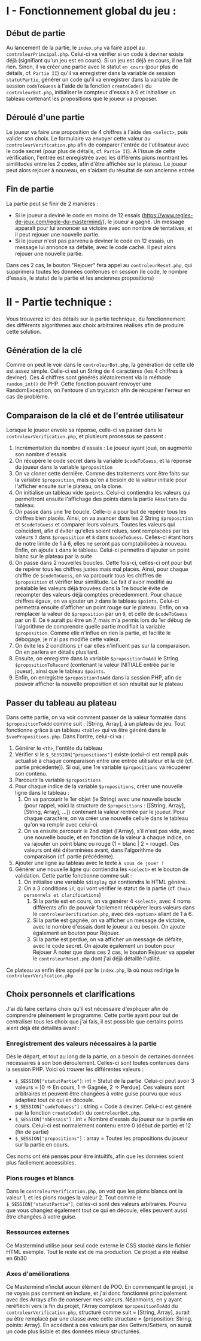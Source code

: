 # I - Fonctionnement global du jeu :
## Début de partie
Au lancement de la partie, le `index.php` va faire appel au `controleurPrincipal.php`. Celui-ci va vérifier si un code à deviner existe déjà (signifiant qu'un jeu est en cours).
Si un jeu est déjà en cours, il ne fait rien. Sinon, il va créer une partie avec le statut `en cours` (pour plus de détails, cf. `Partie II`) qu'il va enregistrer dans la variable de session `statutPartie`, générer un code qu'il va enregistrer dans la variable de session `codeToGuess` à l'aide de la fonction `createCode()` du `controleurBot.php`, initialiser le compteur d'essais à 0 et initialiser un tableau contenant les propositions que le joueur va proposer.

## Déroulé d'une partie

Le joueur va faire une proposition de 4 chiffres à l'aide des `<select>`, puis valider son choix. Le formulaire va envoyer cette valeur au `controleurVerification.php` afin de comparer l'entrée de l'utilisateur avec le code secret (pour plus de détails, cf. `Partie II`). À l'issue de cette vérification, l'entrée est enregistrée avec les différents pions montrant les similitudes entre les 2 codes, afin d'être affichée sur le plateau. Le joueur peut alors rejouer à nouveau, en s'aidant du résultat de son ancienne entrée

## Fin de partie

La partie peut se finir de 2 manières :
- Si le joueur a deviné le code en moins de 12 essais (https://www.regles-de-jeux.com/regle-du-mastermind/), le joueur a gagné. Un message apparaît pour lui annoncer sa victoire avec son nombre de tentatives, et il peut rejouer une nouvelle partie.
- Si le joueur n'est pas parvenu à deviner le code en 12 essais, un message lui annonce sa défaite, avec le code caché. Il peut alors rejouer une nouvelle partie.

Dans ces 2 cas, le bouton "Rejouer" fera appel au `controleurReset.php`, qui supprimera toutes les données contenues en session (le code, le nombre d'essais, le statut de la partie et les anciennes propositions)

# II - Partie technique :

Vous trouverez ici des détails sur la partie technique, du fonctionnement des différents algorithmes aux choix arbitraires réalisés afin de produire cette solution.

## Génération de la clé 
Comme on peut le voir dans le `controleurBot.php`, la génération de cette clé est assez simple. Celle-ci est un String de 4 caractères (les 4 chiffres à deviner). Ces 4 chiffres sont générés aléatoirement via la méthode `random_int()` de PHP. Cette fonction pouvant renvoyer une RandomException, on l'entoure d'un try/catch afin de récupérer l'erreur en cas de problème.

## Comparaison de la clé et de l'entrée utilisateur
Lorsque le joueur envoie sa réponse, celle-ci va passer dans le `controleurVerification.php`, et plusieurs processus se passent :

1. Incrémentation du nombre d'essais : Le joueur ayant joué, on augmente son nombre d'essais
2. On récupère le code secret dans la variable `$codeToGuess`, et la réponse du joueur dans la variable `$proposition`
3. On va cloner cette dernière. Comme des traitements vont être faits sur la variable `$proposition`, mais qu'on a besoin de la valeur initiale pour l'afficher ensuite sur le plateau, on la clone.
4. On initialise un tableau vide `$points`. Celui-ci contiendra les valeurs qui permettront ensuite l'affichage des points dans la partie `Résultats` du tableau.
5. On passe dans une 1re boucle. Celle-ci a pour but de repérer tous les chiffres bien placés. Ainsi, on va avancer dans les 2 String `$proposition` et `$codeToGuess` et comparer leurs valeurs. Toutes les valeurs qui coïncident, afin d'éviter qu'elles soient relues, sont remplacées par les valeurs `7` dans `$proposition` et `8` dans `$codeToGuess`. Celles-ci étant hors de notre limite de 1 à 6, elles ne seront pas comptabilisées à nouveau. Enfin, on ajoute `1` dans le tableau. Celui-ci permettra d'ajouter un point blanc sur le plateau par la suite
6. On passe dans 2 nouvelles boucles. Cette fois-ci, celles-ci ont pour but de repérer tous les chiffres justes mais mal placés. Ainsi, pour chaque chiffre de `$codeToGuess`, on va parcourir tous les chiffres de `$proposition` et vérifier leur similitude. Le fait d'avoir modifié au préalable les valeurs déjà trouvées dans la 1re boucle évite de recompter des valeurs déjà comptées précedemment. Pour chaque chiffres égaux, on va ajouter un `2` dans le tableau `$points`. Celui-ci permettra ensuite d'afficher un point rouge sur le plateau. Enfin, on va remplacer la valeur de `$proposition` par un `9`, et celle de `$codeToGuess` par un 8. Ce `9` aurait pu être un 7, mais m'a permis lors du 1er débug de l'algorithme de comprendre quelle partie modifiait la variable `$proposition`. Comme elle n'influe en rien la partie, et facilite le débogage, je n'ai pas modifié cette valeur.
7. On évite les 2 conditions `if` car elles n'influent pas sur la comparaison. On en parlera en détails plus tard.
8. Ensuite, on enregistre dans la variable `$propositionToAdd` le String `$propositionToRecord` (contenant la valeur INITIALE entrée par le joueur), ainsi que le tableau `$points`.
9. Enfin, on enregistre `$propositionToAdd` dans la session PHP, afin de pouvoir afficher la nouvelle proposition et son résultat sur le plateau

## Passer du tableau au plateau

Dans cette partie, on va voir comment passer de la valeur formatée dans `$propositionToAdd` comme suit : [String, Array], à un plateau de jeu.
Tout fonctionne grâce à un tableau `<table>` qui va être généré dans le `$vuePropositions.php`.
Dans l'ordre, celui-ci va :
1. Générer le `<th>`, l'entête du tableau
2. Vérifier si le `$_SESSION["propositions"]` existe (celui-ci est rempli puis actualisé à chaque comparaison entre une entrée utilisateur et la clé (cf. partie précédente)). Si oui, une 1re variable `$propositions` va récupérer son contenu.
3. Parcourir la variable `$propositions`
4. Pour chaque indice de la variable `$propositions`, créer une nouvelle ligne dans le tableau :
   1. On va parcourir le 1er objet (le String) avec une nouvelle boucle (pour rappel, voici la structure de `$propositions` : [[String, Array], [String, Array], ...]) contenant la valeur rentrée par le joueur. Pour chaque caractère, on va créer une nouvelle cellule dans le tableau qu'on va remplir avec celui-ci.
   2. On va ensuite parcourir le 2nd objet (l'Array), s'il n'est pas vide, avec une nouvelle boucle, et en fonction de la valeur à chaque indice, on va rajouter un point blanc ou rouge (1 = blanc | 2 = rouge). Ces valeurs ont été déterminées avant, dans l'algorithme de comparaison (cf. partie précédente).
5. Ajouter une ligne au tableau avec le texte `À vous de jouer !`
6. Générer une nouvelle ligne qui contiendra les `<select>` et le bouton de validation. Cette partie fonctionne comme suit : 
   1. On initialise une variable `$display` qui contiendra le HTML généré.
   2. On a 3 conditions `if`, qui vont vérifier le statut de la partie (cf. `Choix personnels et clarifications`)
      1. Si la partie est en cours, on va générer 4 `<select>`, avec 4 noms différents afin de pouvoir facilement récupérer leurs valeurs dans le `controleurVerification.php`, avec des `<option>` allant de 1 à 6.
      2. Si la partie est gagnée, on va afficher un message de victoire, avec le nombre d'essais dont le joueur a eu besoin. On ajoute également un bouton pour Rejouer.
      3. Si la partie est perdue, on va afficher un message de défaite, avec le code secret. On ajoute également un bouton pour Rejouer
      À noter que dans ces 2 cas, le bouton Rejouer va appeler le `controleurReset.php` dont j'ai déjà détaillé l'utilité.

Ce plateau va enfin être appelé par le `index.php`, là où nous redirige le `controleurVerifcation.php`

## Choix personnels et clarifications
J'ai dû faire certains choix qu'il est nécessaire d'expliquer afin de comprendre pleinement le programme. Cette partie ayant pour but de centraliser tous les choix que j'ai fais, il est possible que certains points aient déjà été détaillés avant :

### Enregistrement des valeurs nécessaires à la partie 

Dès le départ, et tout au long de la partie, on a besoin de certaines données nécessaires à son bon déroulement. Celles-ci sont toutes contenues dans la session PHP. Voici où trouver les différentes valeurs :
- `$_SESSION["statutPartie"]`: int = Statut de la partie. Celui-ci peut avoir 3 valeurs =  [0 => En cours, 1 => Gagnée, 2 => Perdue]. Ces valeurs sont arbitraires et peuvent être changées à votre guise pourvu que vous adaptiez tout ce qui en découle.
- `$_SESSION["codeToGuess"]` : string = Code à deviner. Celui-ci est généré par la fonction `createCode()` du `controleurBot.php`.
- `$_SESSION["nbEssais"]` : int = Nombre d'essais du joueur sur la partie en cours. Celui-ci est normalement contenu entre 0 (début de partie) et 12 (fin de partie)
- `$_SESSION["propositions"]` : array = Toutes les propositions du joueur sur la partie en cours.

Ces noms ont été pensés pour être intuitifs, afin que les données soient plus facilement accessibles.

### Pions rouges et blancs
Dans le `controleurVerification.php`, on voit que les pions blancs ont la valeur 1, et les pions rouges la valeur 2. Tout comme le `$_SESSION["statutPartie"]`, celles-ci sont des valeurs arbitraires. Pourvu que vous changiez également tout ce qui en découle, elles peuvent aussi être changées à votre guise.

### Ressources externes 

Ce Mastermind utilise pour seul code externe le CSS stocké dans le fichier HTML exemple. Tout le reste est de ma production.
Ce projet a été réalisé en 6h30

### Axes d'améliorations 

Ce Mastermind n'inclut aucun élément de POO. En commençant le projet, je ne voyais pas comment en inclure, et j'ai donc fonctionné principalement avec des Arrays afin de conserver mes valeurs.
Néanmoins, en y ayant reréfléchi vers la fin du projet, l'Array complexe `$propositionToAdd` du `controleurVerification.php`, structuré comme suit = [String, Array], aurait pu être remplacé par une classe avec cette structure = {proposition: String, points: Array}. En accédant à ces valeurs par des Getters/Setters, on aurait un code plus lisible et des données mieux structurées.



 








